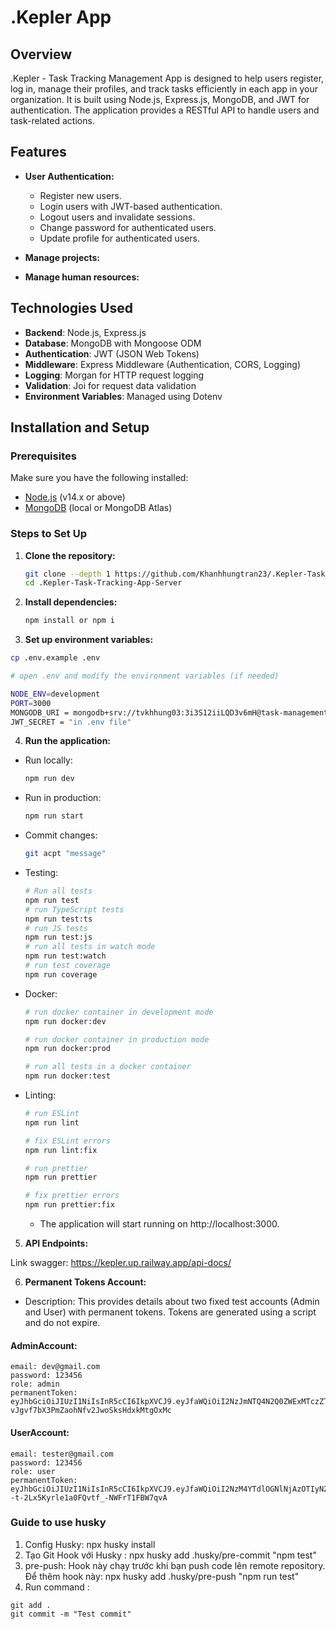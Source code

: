 # .Kepler App

## Overview

.Kepler - Task Tracking Management App is designed to help users register, log in, manage their profiles, and track tasks efficiently in each app in your organization. It is built using Node.js, Express.js, MongoDB, and JWT for authentication. The application provides a RESTful API to handle users and task-related actions.

## Features

- **User Authentication:**
  - Register new users.
  - Login users with JWT-based authentication.
  - Logout users and invalidate sessions.
  - Change password for authenticated users.
  - Update profile for authenticated users.

- **Manage projects:**

- **Manage human resources:**

## Technologies Used

- **Backend**: Node.js, Express.js
- **Database**: MongoDB with Mongoose ODM
- **Authentication**: JWT (JSON Web Tokens)
- **Middleware**: Express Middleware (Authentication, CORS, Logging)
- **Logging**: Morgan for HTTP request logging
- **Validation**: Joi for request data validation
- **Environment Variables**: Managed using Dotenv

## Installation and Setup

### Prerequisites

Make sure you have the following installed:

- [Node.js](https://nodejs.org/en/) (v14.x or above)
- [MongoDB](https://www.mongodb.com/) (local or MongoDB Atlas)

### Steps to Set Up

1. **Clone the repository:**
   ```bash
   git clone --depth 1 https://github.com/Khanhhungtran23/.Kepler-Task-Tracking-App-Server.git
   cd .Kepler-Task-Tracking-App-Server
   ```
2. **Install dependencies:**
    ```bash
    npm install or npm i
    ```
3. **Set up environment variables:**
  ```bash
  cp .env.example .env

  # open .env and modify the environment variables (if needed)
  ```
  ```bash
  NODE_ENV=development
  PORT=3000
  MONGODB_URI = mongodb+srv://tvkhhung03:3i3S12iiLQD3v6mH@task-management-web-app.nlqtw.mongodb.net/?retryWrites=true&w=majority&appName=Task-management-web-app 
  JWT_SECRET = "in .env file"
  ```
4. **Run the application:**
- Run locally:
  ```bash
  npm run dev
  ```
- Run in production:
  ```bash
  npm run start
  ```
- Commit changes:
  ```bash
  git acpt "message"
  ```
- Testing:
  ```bash
  # Run all tests
  npm run test
  # run TypeScript tests
  npm run test:ts
  # run JS tests
  npm run test:js
  # run all tests in watch mode
  npm run test:watch
  # run test coverage
  npm run coverage
  ```
- Docker:
  ```bash
  # run docker container in development mode
  npm run docker:dev

  # run docker container in production mode
  npm run docker:prod

  # run all tests in a docker container
  npm run docker:test
  ```
- Linting:
  ```bash
  # run ESLint
  npm run lint

  # fix ESLint errors
  npm run lint:fix

  # run prettier
  npm run prettier

  # fix prettier errors
  npm run prettier:fix
  ```
  - The application will start running on http://localhost:3000.

5. **API Endpoints:**

Link swagger: https://kepler.up.railway.app/api-docs/

6. **Permanent Tokens Account:**
- Description: This provides details about two fixed test accounts (Admin and User) with permanent tokens. Tokens are generated using a script and do not expire.
#### AdminAccount:
```
email: dev@gmail.com
password: 123456
role: admin
permanentToken: eyJhbGciOiJIUzI1NiIsInR5cCI6IkpXVCJ9.eyJfaWQiOiI2NzJmNTQ4N2Q0ZWExMTczZTg5ZWQxNDAiLCJpc0FkbWluIjp0cnVlLCJpYXQiOjE3MzE3Njc2OTN9.7ZoSP8-vJgvf7bX3PmZaohNfv2JwoSksHdxkMtgOxMc
```
#### UserAccount:
```
email: tester@gmail.com
password: 123456
role: user
permanentToken: eyJhbGciOiJIUzI1NiIsInR5cCI6IkpXVCJ9.eyJfaWQiOiI2NzM4YTdlOGNlNjAzOTIyN2Q5Y2FiYmMiLCJpc0FkbWluIjpmYWxzZSwiaWF0IjoxNzMxNzY3NjkzfQ.EqYf8Mw--t-2Lx5Kyrle1a0FQvtf_-NWFrT1FBW7qvA
```

### Guide to use husky
1. Config Husky: npx husky install
2. Tạo Git Hook với Husky : npx husky add .husky/pre-commit "npm test"
3. pre-push: Hook này chạy trước khi bạn push code lên remote repository. Để thêm hook này: npx husky add .husky/pre-push "npm run test"
4. Run command :
```
git add .
git commit -m "Test commit"
```



